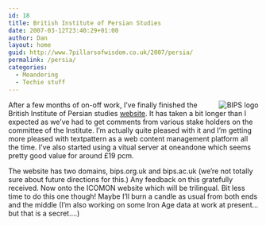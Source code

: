 ```yaml
---
id: 18
title: British Institute of Persian Studies
date: 2007-03-12T23:40:29+01:00
author: Dan
layout: home
guid: http://www.7pillarsofwisdom.co.uk/2007/persia/
permalink: /persia/
categories:
  - Meandering
  - Techie stuff
---
```

<img align="right" alt="BIPS logo" title="BIPS logo" src="http://www.nigelpettassociates.co.uk/BIPS/images/logo.jpg" />After a few months of on-off work, I&#8217;ve finally finished the British Institute of Persian studies [website](http://www.bips.ac.uk "BIPS new website"). It has taken a bit longer than I expected as we&#8217;ve had to get comments from various stake holders on the committee of the Institute. I&#8217;m actually quite pleased with it and I&#8217;m getting more pleased with textpattern as a web content management platform all the time. I&#8217;ve also started using a vitual server at oneandone which seems pretty good value for around £19 pcm.

The website has two domains, bips.org.uk and bips.ac.uk (we&#8217;re not totally sure about future directions for this.) Any feedback on this gratefully received. Now onto the ICOMON website which will be trilingual. Bit less time to do this one though! Maybe I&#8217;ll burn a candle as usual from both ends and the middle (I&#8217;m also working on some Iron Age data at work at present&#8230; but that is a secret&#8230;.)
